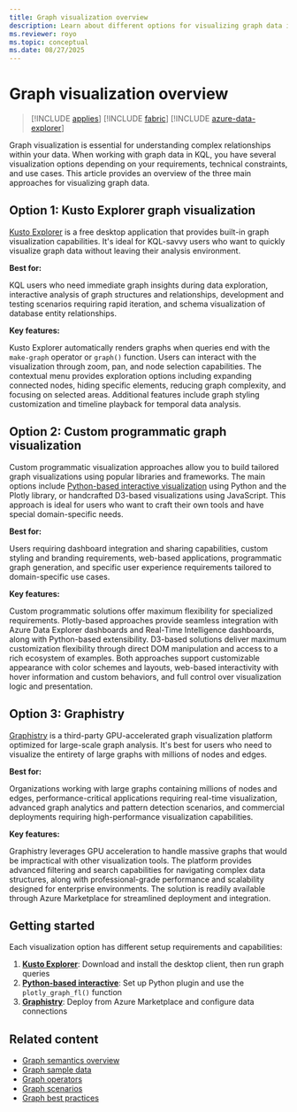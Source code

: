 ```yaml
---
title: Graph visualization overview
description: Learn about different options for visualizing graph data in KQL, including Kusto Explorer, Plotly-based visualizations, and Graphistry.
ms.reviewer: royo
ms.topic: conceptual
ms.date: 08/27/2025
---
```


# Graph visualization overview

> [!INCLUDE [applies](../includes/applies-to-version/applies.md)] [!INCLUDE [fabric](../includes/applies-to-version/fabric.md)] [!INCLUDE [azure-data-explorer](../includes/applies-to-version/azure-data-explorer.md)]

Graph visualization is essential for understanding complex relationships within your data. When working with graph data in KQL, you have several visualization options depending on your requirements, technical constraints, and use cases. This article provides an overview of the three main approaches for visualizing graph data.

## Option 1: Kusto Explorer graph visualization

[Kusto Explorer](graph-visualization-kusto-explorer.md) is a free desktop application that provides built-in graph visualization capabilities. It's ideal for KQL-savvy users who want to quickly visualize graph data without leaving their analysis environment.

**Best for:**

KQL users who need immediate graph insights during data exploration, interactive analysis of graph structures and relationships, development and testing scenarios requiring rapid iteration, and schema visualization of database entity relationships.

**Key features:**

Kusto Explorer automatically renders graphs when queries end with the `make-graph` operator or `graph()` function. Users can interact with the visualization through zoom, pan, and node selection capabilities. The contextual menu provides exploration options including expanding connected nodes, hiding specific elements, reducing graph complexity, and focusing on selected areas. Additional features include graph styling customization and timeline playback for temporal data analysis.

## Option 2: Custom programmatic graph visualization

Custom programmatic visualization approaches allow you to build tailored graph visualizations using popular libraries and frameworks. The main options include [Python-based interactive visualization](graph-visualization-python-interactive.md) using Python and the Plotly library, or handcrafted D3-based visualizations using JavaScript. This approach is ideal for users who want to craft their own tools and have special domain-specific needs.

**Best for:**

Users requiring dashboard integration and sharing capabilities, custom styling and branding requirements, web-based applications, programmatic graph generation, and specific user experience requirements tailored to domain-specific use cases.

**Key features:**

Custom programmatic solutions offer maximum flexibility for specialized requirements. Plotly-based approaches provide seamless integration with Azure Data Explorer dashboards and Real-Time Intelligence dashboards, along with Python-based extensibility. D3-based solutions deliver maximum customization flexibility through direct DOM manipulation and access to a rich ecosystem of examples. Both approaches support customizable appearance with color schemes and layouts, web-based interactivity with hover information and custom behaviors, and full control over visualization logic and presentation.

## Option 3: Graphistry

[Graphistry](graph-visualization-graphistry.md) is a third-party GPU-accelerated graph visualization platform optimized for large-scale graph analysis. It's best for users who need to visualize the entirety of large graphs with millions of nodes and edges.

**Best for:**

Organizations working with large graphs containing millions of nodes and edges, performance-critical applications requiring real-time visualization, advanced graph analytics and pattern detection scenarios, and commercial deployments requiring high-performance visualization capabilities.

**Key features:**

Graphistry leverages GPU acceleration to handle massive graphs that would be impractical with other visualization tools. The platform provides advanced filtering and search capabilities for navigating complex data structures, along with professional-grade performance and scalability designed for enterprise environments. The solution is readily available through Azure Marketplace for streamlined deployment and integration.

## Getting started

Each visualization option has different setup requirements and capabilities:

1. **[Kusto Explorer](graph-visualization-kusto-explorer.md)**: Download and install the desktop client, then run graph queries
2. **[Python-based interactive](graph-visualization-python-interactive.md)**: Set up Python plugin and use the `plotly_graph_fl()` function
3. **[Graphistry](graph-visualization-graphistry.md)**: Deploy from Azure Marketplace and configure data connections

## Related content

- [Graph semantics overview](graph-semantics-overview.md)
- [Graph sample data](graph-sample-data.md)
- [Graph operators](graph-operators.md)
- [Graph scenarios](graph-scenarios.md)
- [Graph best practices](graph-best-practices.md)
